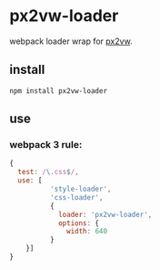 # px2vw-loader
webpack loader wrap for [px2vw](https://github.com/hezedu/px2vw).
## install
`npm install px2vw-loader`
## use
### webpack 3 rule:
```js
{
  test: /\.css$/,
  use: [  
          'style-loader',
          'css-loader',
          {
            loader: 'px2vw-loader',
            options: {
              width: 640
          }
    }]
}
```

